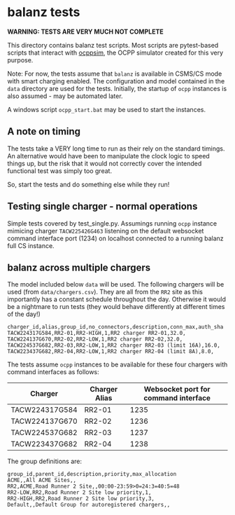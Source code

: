 # balanz tests

**WARNING: TESTS ARE VERY MUCH NOT COMPLETE**

This directory contains balanz test scripts. Most scripts are pytest-based scripts that interact with
[ocppsim](https://github.com/ocpp-balanz/ocppsim), the OCPP simulator created for this very purpose.

Note: For now, the tests assume that `balanz` is available in CSMS/CS mode with smart charging enabled.
The configuration and model contained in the `data` directory are used for the tests. Initially,
the startup of `ocpp` instances is also assumed - may be automated later.

A windows script `ocpp_start.bat` may be used to start the instances.

## A note on timing

The tests take a VERY long time to run as their rely on the standard timings. An alternative would have
been to manipulate the clock logic to speed things up, but the risk that it would not correctly cover
the intended functional test was simply too great.

So, start the tests and do something else while they run!

## Testing single charger - normal operations

Simple tests covered by test_single.py. Assumings running `ocpp` instance mimicing charger `TACW225426G463`
listening on the default websocket command interface port (1234) on localhost connected to a running balanz
full CS instance.

## balanz across multiple chargers

The model included below `data` will be used. The following chargers will be used (from `data/chargers.csv`).
They are all from the `RR2` site as this importantly has a constant schedule throughout the day. Otherwise
it would be a nightmare to run tests (they would behave differently at different times of the day!)

```text
charger_id,alias,group_id,no_connectors,description,conn_max,auth_sha
TACW224317G584,RR2-01,RR2-HIGH,1,RR2 charger RR2-01,32.0,
TACW224137G670,RR2-02,RR2-LOW,1,RR2 charger RR2-02,32.0,
TACW224537G682,RR2-03,RR2-LOW,1,RR2 charger RR2-03 (limit 16A),16.0,
TACW223437G682,RR2-04,RR2-LOW,1,RR2 charger RR2-04 (limit 8A),8.0,
```

The tests assume `ocpp` instances to be available for these four chargers with command interfaces as follows:

Charger        | Charger Alias | Websocket port for command interface
---------------|---------------|----------------------
TACW224317G584 | RR2-01        | 1235
TACW224137G670 | RR2-02        | 1236
TACW224537G682 | RR2-03        | 1237
TACW223437G682 | RR2-04        | 1238

The group definitions are:

```text
group_id,parent_id,description,priority,max_allocation
ACME,,All ACME Sites,,
RR2,ACME,Road Runner 2 Site,,00:00-23:59>0=24:3=40:5=48
RR2-LOW,RR2,Road Runner 2 Site low priority,1,
RR2-HIGH,RR2,Road Runner 2 Site low priority,3,
Default,,Default Group for autoregistered chargers,,
```
